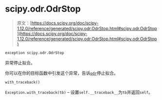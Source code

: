 # scipy.odr.OdrStop

> 原文：[https://docs.scipy.org/doc/scipy-1.12.0/reference/generated/scipy.odr.OdrStop.html#scipy.odr.OdrStop](https://docs.scipy.org/doc/scipy-1.12.0/reference/generated/scipy.odr.OdrStop.html#scipy.odr.OdrStop)

```py
exception scipy.odr.OdrStop
```

异常停止拟合。

你可以在你的目标函数中引发这个异常，告诉[`odr`](odr-function.html#scipy.odr.odr "scipy.odr.odr")停止拟合。

```py
with_traceback()
```

`Exception.with_traceback(tb)` – 设置`self.__traceback__`为`tb`并返回`self`。
